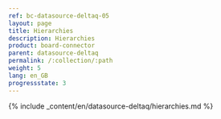 ```yaml
---
ref: bc-datasource-deltaq-05
layout: page
title: Hierarchies
description: Hierarchies
product: board-connector
parent: datasource-deltaq
permalink: /:collection/:path
weight: 5
lang: en_GB
progressstate: 3
---
```

{% include _content/en/datasource-deltaq/hierarchies.md %}

